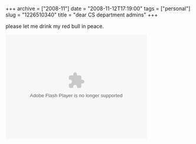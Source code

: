 +++
archive = ["2008-11"]
date = "2008-11-12T17:19:00"
tags = ["personal"]
slug = "1226510340"
title = "dear CS department admins"
+++

please let me drink my red bull in peace.

<object type="application/x-shockwave-flash" data="http://widgets.nbc.com/o/4727a250e66f9723/491b0ff4f59aac1a/4741e3c5156499a7/46465e30/-cpid/eb2b8f894586eec3" id="W4727a250e66f9723491b0ff4f59aac1a" width="384" height="283">
<param name="movie" value="http://widgets.nbc.com/o/4727a250e66f9723/491b0ff4f59aac1a/4741e3c5156499a7/46465e30/-cpid/eb2b8f894586eec3" />
<param name="wmode" value="transparent" />
<param name="allowNetworking" value="all" />
<param name="allowScriptAccess" value="always" />
</object>

